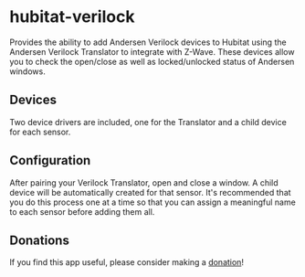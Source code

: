 # hubitat-verilock
Provides the ability to add Andersen Verilock devices to Hubitat using the Andersen Verilock Translator to integrate with Z-Wave. These devices allow you to check the open/close as well as locked/unlocked status of Andersen windows.
 
## Devices
Two device drivers are included, one for the Translator and a child device for each sensor.

## Configuration
After pairing your Verilock Translator, open and close a window. A child device will be automatically created for that sensor. It's recommended that you do this process one at a time so that you can assign a meaningful name to each sensor before adding them all.

## Donations
If you find this app useful, please consider making a [donation](https://www.paypal.com/cgi-bin/webscr?cmd=_s-xclick&hosted_button_id=7LBRPJRLJSDDN&source=url)! 